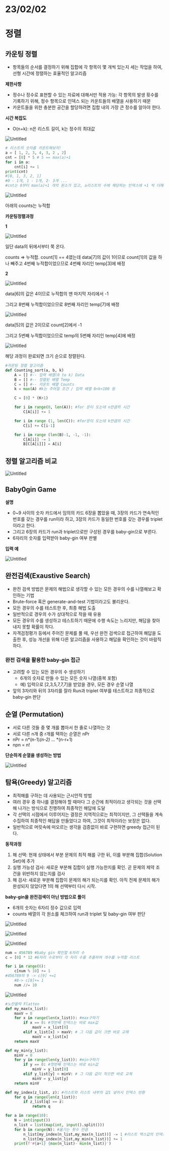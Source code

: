 ## 

# 23/02/02

# 정렬

## 카운팅 정렬

- 항목들의 순서를 결정하기 위해 집합에 각 항목이 몇 개씩 있는지 세는 작업을 하여, 선형 시간에 정렬하는 효율적인 알고리즘

**제한사항**

- 정수나 정수로 표현할 수 있는 자료에 대해서만 적용 가능: 각 항목의 발생 횟수를 기록하기 위해, 정수 항목으로 인덱스 되는 카운트들의 배열을 사용하기 때문
- 카운트들을 위한 충분한 공간을 할당하려면 집합 내의 가장 큰 정수를 알아야 한다.

**시간 복잡도**

- O(n+k): n은 리스트 길이, k는 정수의 최대값

![Untitled](https://s3-us-west-2.amazonaws.com/secure.notion-static.com/39576d1c-933e-4400-bffb-36a04c652d54/Untitled.png)

```python
# 리스트의 숫자를 카운트해보자!
a = [ 1, 2, 3, 4, 3, 2 , 2]
cnt = [0] * 5 # 5 == max(a)+1
for i in a:
    cnt[i] += 1
print(cnt)
#[0, 1, 3, 2, 1]
#0 - 1개, 1 - 1개, 2- 3개 ...
#cnt는 0부터 max(a)+1 개의 원소가 있고, a리스트의 수에 해당하는 인덱스에 +1 씩 더해주는 로직
```

![Untitled](https://s3-us-west-2.amazonaws.com/secure.notion-static.com/22826d7f-891e-4427-9d78-2cad10ba25ad/Untitled.png)

아래의 counts는 누적합

**카운팅정렬과정**

**1**

![Untitled](https://s3-us-west-2.amazonaws.com/secure.notion-static.com/3e4ce82d-04b7-45d7-91fe-747d825dbe27/Untitled.png)

일단 data의 뒤에서부터 쭉 온다.

counts ⇒ 누적합. count[1] == 4였는데 data[7]의 값이 1이므로 count[1]의 값을 하나 빼주고 4번째 누적합이었으므로 4번째 자리인 temp[3]에 배정

**2**

![Untitled](https://s3-us-west-2.amazonaws.com/secure.notion-static.com/97dee0cf-0b02-46f0-8f67-4ae8f4a7751a/Untitled.png)

data[6]의 값은 4이므로 누적합의 맨 마지막 자리에서 -1

그리고 8번째 누적합이었으므로 8번째 자리인 temp[7]에 배정

![Untitled](https://s3-us-west-2.amazonaws.com/secure.notion-static.com/c1dd8bfc-d54e-4a69-87ac-679dec633a76/Untitled.png)

data[5]의 값은 2이므로 count[2]에서 -1

그리고 5번째 누적합이었으므로 temp의 5번째 자리인 temp[4]에 배정

![Untitled](https://s3-us-west-2.amazonaws.com/secure.notion-static.com/1cfa3fd3-ac6f-4e8f-ba8a-32fdc5a9b6af/Untitled.png)

해당 과정이 완료되면 크기 순으로 정렬된다.

```python
#카운팅 정렬 알고리즘
def Counting_sort(a, b, k)
    A = [] #-- 입력 배열(0 to k) Data
    B = [] #-- 정렬된 배열 Temp
    C = [] #-- 카운트 배열 Counts
    k = max(A) #k는 주어질 조건 / 입력 배열 0<k<100 등

    C = [0] * (K+1)

    for i in range(0, len(A)): #for 문이 도는데 n만큼의 시간
        C[A[i]] += 1

    for i in range (1, len(C)): #for문이 도는데 k만큼의 시간
        C[i] += C[i-1]

    for i in range (len(B)-1, -1, -1):
        C[A[i]] -= 1
        B[C[A[i]]] = A[i]    
```

## 정렬 알고리즘 비교

![Untitled](https://s3-us-west-2.amazonaws.com/secure.notion-static.com/74d30fdd-d6de-44ec-975f-817d118c1dd5/Untitled.png)

## Baby0gin Game

**설명**

- 0~9 사이의 숫자 카드에서 임의의 카드 6장을 뽑았을 때, 3장의 카드가 연속적인 번호를 갖는 경우를 run이라 하고, 3장의 카드가 동일한 번호를 갖는 경우를 triplet이라고 한다.
- 그리고 6장의 카드가 run과 triplet으로만 구성된 경우를 baby-gin으로 부른다.
- 6자리의 숫자를 입력받아 baby-gin 여부 판별

**입력 예**

![Untitled](https://s3-us-west-2.amazonaws.com/secure.notion-static.com/6543a87b-9029-4efd-9adb-03bec9110d91/Untitled.png)

## 완전검색(Exaustive Search)

- 완전 검색 방법은 문제의 해법으로 생각할 수 있는 모든 경우의 수를 나열해보고 확인하는 기법
- Brute-force 혹은 generate-and-test 기법이라고도 불리운다.
- 모든 경우의 수를 테스트한 후, 최종 해법 도출
- 일반적으로 경우의 수가 상대적으로 작을 때 유용
- 모든 경우의 수를 생성하고 테스트하기 때문에 수행 속도는 느리지만, 해답을 찾아내지 못할 확률이 작다.
- 자격검정평가 등에서 주어진 문제를 풀 때, 우선 완전 검색으로 접근하여 해답을 도출한 후, 성능 개선을 위해 다른 알고리즘을 사용하고 해답을 확인하는 것이 바람직하다.

### 완전 검색을 활용한 baby-gin 접근

- 고려할 수 있는 모든 경우의 수 생성하기
  - 6개의 숫자로 만들 수 있는 모든 숫자 나열(중복 포함)
  - 예) 입력으로 [2,3,5,7,7,7]을 받았을 경우, 모든 경우 순열 나열
- 앞의 3자리와 뒤의 3자리를 잘라 Run과 triplet 여부를 테스트하고 최종적으로 baby-gin 판단

## 순열 (Permutation)

- 서로 다른 것들 중 몇 개를 뽑아서 한 줄로 나열하는 것
- 서로 다른 n개 중 r개를 택하는 순열은 nPr
- nPr = n*(n-1)*(n-2)* … *(n-r+1)
- npn = n!

**단순하게 순열을 생성하는 방법**

![Untitled](https://s3-us-west-2.amazonaws.com/secure.notion-static.com/3993e896-9190-4eb8-b37c-c7d3bb41f86a/Untitled.png)

## 탐욕(Greedy) 알고리즘

- 최적해를 구하는 데 사용되는 근시안적 방법
- 여러 경우 중 하나를 결정해야 할 때마다 그 순간에 최적이라고 생각되는 것을 선택해 나가는 방식으로 진행하여 최종적인 해답에 도달
- 각 선택의 시점에서 이루어지는 결정은 지역적으로는 최적이지만, 그 선택들을 계속 수집하여 최종적인 해답을 만들었다고 하여, 그것이 최적이라는 보장은 없다.
- 일반적으로 머릿속에 떠오르는 생각을 검증없이 바로 구현하면 greedy 접근이 된다.

**동작과정**

1. 해 선택: 현재 상태에서 부분 문제의 최적 해를 구한 뒤, 이를 부분해 집합(Solution Set)에 추가
2. 실행 가능성 검사: 새로운 부분해 집합이 실행 가능한지를 확인. 곧 문제의 제약 조건을 위반하지 않는지를 검사
3. 해 검사: 새로운 부분해 집합이 문제의 해가 되는지를 확인. 아직 전체 문제의 해가 완성되지 않았다면 1의 해 선택부터 다시 시작.

**baby-gin을 완전검색이 아닌 방법으로 풀이**

- 6개의 숫자는 6자리 정수 값으로 입력
- counts 배열의 각 원소를 체크하여 run과 triplet 및 baby-gin 여부 판단

![Untitled](https://s3-us-west-2.amazonaws.com/secure.notion-static.com/53c4f285-8f9f-4a9d-a2d8-b3b51692e6a8/Untitled.png)

![Untitled](https://s3-us-west-2.amazonaws.com/secure.notion-static.com/6bbd0c12-8e37-402f-93f3-cc78718f2fc5/Untitled.png)

![Untitled](https://s3-us-west-2.amazonaws.com/secure.notion-static.com/5bb90e45-ee46-4800-a563-d8739ce3f569/Untitled.png)

```python
num = 456789 #baby gin 확인할 6자리 수
c = [0] * 12 #6자리 수로부터 각 자리 수를 추출하여 개수를 누적할 리스트

for i in range(6):
    c[num % 10] += 1
#456789의 9 -> c[9] +=1 
    #8-> c[8]+= 1
    num //= 10
```

![Untitled](https://s3-us-west-2.amazonaws.com/secure.notion-static.com/a970b996-710f-4107-9a55-6fa2910f1474/Untitled.png)

```python
#노란블럭 Flatten
def my_max(x_list):
    maxV = 0
    for x in range(len(x_list)): #max구하기
        if x == 0: #첫번째 인덱스는 바로 max값
            maxV = x_list[0]
        elif x_list[x] > maxV: # 그 다음 값이 크면 바로 교체
            maxV = x_list[x]
    return maxV

def my_min(y_list):
    minV = 0
    for y in range(len(y_list)): #min구하기
        if y == 0: #첫번째 인덱스는 바로 min값
            minV = y_list[0]
        elif y_list[y] < minV: # 그 다음 값이 작으면 바로 교체
            minV = y_list[y]
    return minV

def my_index(z_list, z): #리스트와 리스트 내부의 값1 넣어서 인덱스 반환
    for q in range(len(z_list)):
        if z_list[q] == z:
            return q

for a in range(10):
    N = int(input())
    n_list = list(map(int, input().split()))
    for b in range(N): #옮기는 횟수 만큼
        n_list[my_index(n_list,my_max(n_list))] -= 1 #리스트 맥스값의 인덱스를 받아서 최대값인 리스트[인덱스] 값 -1 해주기
        n_list[my_index(n_list,my_min(n_list))] += 1
    print(f'#{a+1} {max(n_list)- min(n_list)}')
```
